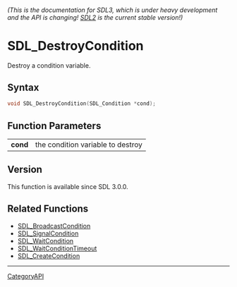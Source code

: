 ###### (This is the documentation for SDL3, which is under heavy development and the API is changing! [SDL2](https://wiki.libsdl.org/SDL2/) is the current stable version!)
# SDL_DestroyCondition

Destroy a condition variable.

## Syntax

```c
void SDL_DestroyCondition(SDL_Condition *cond);

```

## Function Parameters

|              |                                   |
| ------------ | --------------------------------- |
| **cond**     | the condition variable to destroy |

## Version

This function is available since SDL 3.0.0.

## Related Functions

* [SDL_BroadcastCondition](SDL_BroadcastCondition)
* [SDL_SignalCondition](SDL_SignalCondition)
* [SDL_WaitCondition](SDL_WaitCondition)
* [SDL_WaitConditionTimeout](SDL_WaitConditionTimeout)
* [SDL_CreateCondition](SDL_CreateCondition)

----
[CategoryAPI](CategoryAPI)

